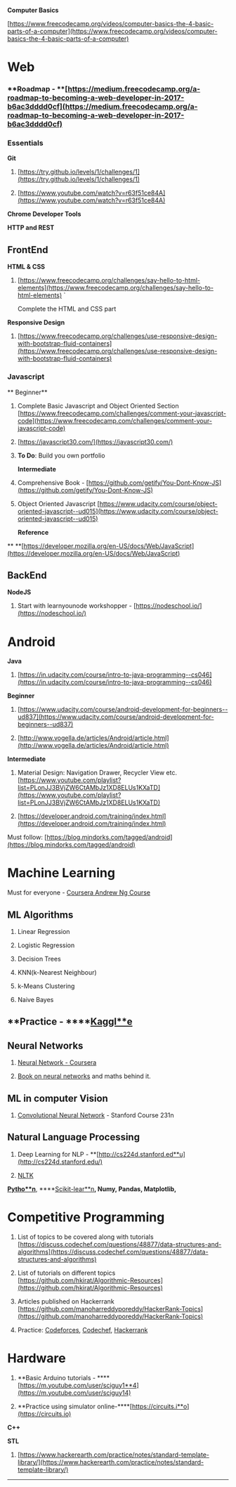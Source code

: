 **Computer Basics**

[https://www.freecodecamp.org/videos/computer-basics-the-4-basic-parts-of-a-computer](https://www.freecodecamp.org/videos/computer-basics-the-4-basic-parts-of-a-computer) 

# Web

### **Roadmap - **[https://medium.freecodecamp.org/a-roadmap-to-becoming-a-web-developer-in-2017-b6ac3dddd0cf](https://medium.freecodecamp.org/a-roadmap-to-becoming-a-web-developer-in-2017-b6ac3dddd0cf)	

### Essentials

**Git**

1. [https://try.github.io/levels/1/challenges/1](https://try.github.io/levels/1/challenges/1) 

2. [https://www.youtube.com/watch?v=r63f51ce84A](https://www.youtube.com/watch?v=r63f51ce84A) 

**Chrome Developer Tools**

**HTTP and REST**

## FrontEnd

**HTML & CSS**

1. [https://www.freecodecamp.org/challenges/say-hello-to-html-elements](https://www.freecodecamp.org/challenges/say-hello-to-html-elements)	`

	Complete the HTML and CSS part

**Responsive Design**

1. [https://www.freecodecamp.org/challenges/use-responsive-design-with-bootstrap-fluid-containers](https://www.freecodecamp.org/challenges/use-responsive-design-with-bootstrap-fluid-containers) 

### Javascript

**	Beginner**

1. Complete Basic Javascript and Object Oriented Section [https://www.freecodecamp.com/challenges/comment-your-javascript-code](https://www.freecodecamp.com/challenges/comment-your-javascript-code) 

2. [https://javascript30.com/](https://javascript30.com/)

3. **To Do**: Build you own portfolio

	

	**Intermediate**

1. Comprehensive Book - [https://github.com/getify/You-Dont-Know-JS](https://github.com/getify/You-Dont-Know-JS) 

2. Object Oriented Javascript [https://www.udacity.com/course/object-oriented-javascript--ud015](https://www.udacity.com/course/object-oriented-javascript--ud015) 

	**Reference**

**	**[https://developer.mozilla.org/en-US/docs/Web/JavaScript](https://developer.mozilla.org/en-US/docs/Web/JavaScript) 

## BackEnd

**NodeJS**

1. Start with learnyounode workshopper - [https://nodeschool.io/](https://nodeschool.io/) 

# Android

**Java**

1. [https://in.udacity.com/course/intro-to-java-programming--cs046](https://in.udacity.com/course/intro-to-java-programming--cs046)

 

**Beginner**	

1. [https://www.udacity.com/course/android-development-for-beginners--ud837](https://www.udacity.com/course/android-development-for-beginners--ud837) 

2. [http://www.vogella.de/articles/Android/article.html](http://www.vogella.de/articles/Android/article.html) 

**Intermediate**

1. Material Design: Navigation Drawer,  Recycler View etc. [https://www.youtube.com/playlist?list=PLonJJ3BVjZW6CtAMbJz1XD8ELUs1KXaTD](https://www.youtube.com/playlist?list=PLonJJ3BVjZW6CtAMbJz1XD8ELUs1KXaTD) 

2. [https://developer.android.com/training/index.html](https://developer.android.com/training/index.html) 

Must follow: [https://blog.mindorks.com/tagged/android](https://blog.mindorks.com/tagged/android) 

# Machine Learning

Must for everyone - [Coursera Andrew Ng Course](https://www.coursera.org/learn/machine-learning)

## ML Algorithms

1. Linear Regression

2. Logistic Regression

3. Decision Trees

4. KNN(k-Nearest Neighbour)

5. k-Means Clustering

6. Naive Bayes

## **Practice - ****[Kaggl**e](https://www.kaggle.com/)

## Neural Networks

1. [Neural Network - Coursera](https://www.coursera.org/learn/neural-networks)

2. [Book on neural networks](http://neuralnetworksanddeeplearning.com/) and maths behind it.

## ML in computer Vision

1. [Convolutional Neural Network](http://cs231n.stanford.edu) - Stanford Course 231n

## Natural Language Processing

1. Deep Learning for NLP - **[http://cs224d.stanford.ed**u](http://cs224d.stanford.edu/)

2. [NLTK](http://www.nltk.org/)

**[Pytho**n](https://www.udacity.com/course/intro-to-data-analysis--ud170)**,  ****[Scikit-lear**n](https://github.com/justmarkham/scikit-learn-videos)**, Numy, Pandas, Matplotlib,**

     

# Competitive Programming

1. List of topics to be covered along with tutorials [https://discuss.codechef.com/questions/48877/data-structures-and-algorithms](https://discuss.codechef.com/questions/48877/data-structures-and-algorithms) 

2. List of tutorials on different topics 		[https://github.com/hkirat/Algorithmic-Resources](https://github.com/hkirat/Algorithmic-Resources) 

3. Articles published on Hackerrank [https://github.com/manoharreddyporeddy/HackerRank-Topics](https://github.com/manoharreddyporeddy/HackerRank-Topics) 

4. Practice: [Codeforces](http://codeforces.com/), [Codechef](http://www.codechef.com/), [Hackerrank](https://www.hackerrank.com/)

# Hardware

1. **Basic Arduino tutorials - ****[https://m.youtube.com/user/sciguy1**4](https://m.youtube.com/user/sciguy14)

2. **Practice using simulator online-****[https://circuits.i**o](https://circuits.io)

**C++**

**STL**

1. [https://www.hackerearth.com/practice/notes/standard-template-library/](https://www.hackerearth.com/practice/notes/standard-template-library/)

**	**
